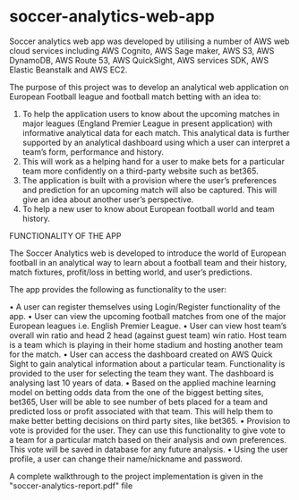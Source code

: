 # soccer-analytics-web-app

Soccer analytics web app was developed by utilising a number of AWS web cloud services including AWS Cognito, AWS Sage maker, AWS S3, AWS DynamoDB, AWS Route 53, AWS QuickSight, AWS services SDK, AWS Elastic Beanstalk and AWS EC2.


The purpose of this project was to develop an analytical web application on European Football league and football match betting with an idea to:

1. To help the application users to know about the upcoming matches in major leagues (England Premier League in present application) with informative analytical data for each match. This analytical data is further supported by an analytical dashboard using which a user can interpret a team’s form, performance and history.
2. This will work as a helping hand for a user to make bets for a particular team more confidently on a third-party website such as bet365.
3. The application is built with a provision where the user’s preferences and prediction for an upcoming match will also be captured. This will give an idea about another user’s perspective.
4. To help a new user to know about European football world and team history.


FUNCTIONALITY OF THE APP

The Soccer Analytics web is developed to introduce the world of European football in an analytical way to learn about a football team and their history, match fixtures, profit/loss in betting world, and user’s predictions.

The app provides the following as functionality to the user:

• A user can register themselves using Login/Register functionality of the app.
• User can view the upcoming football matches from one of the major European leagues i.e. English Premier League.
• User can view host team’s overall win ratio and head 2 head (against guest team) win ratio. Host team is a team which is playing in their home stadium and hosting another team for the match.
• User can access the dashboard created on AWS Quick Sight to gain analytical information about a particular team. Functionality is provided to the user for selecting the team they want. The dashboard is analysing last 10 years of data.
• Based on the applied machine learning model on betting odds data from the one of the biggest betting sites, bet365, User will be able to see number of bets placed for a team and predicted loss or profit associated with that team. This will help them to make better betting decisions on third party sites, like bet365.
• Provision to vote is provided for the user. They can use this functionality to give vote to a team for a particular match based on their analysis and own preferences. This vote will be saved in database for any future analysis.
• Using the user profile, a user can change their name/nickname and password.

A complete walkthrough to the project implementation is given in the "soccer-analytics-report.pdf" file 

